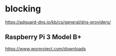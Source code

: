 # blocking

https://adguard-dns.io/kb/cs/general/dns-providers/


## Raspberry Pi 3 Model B+


https://www.worproject.com/downloads
